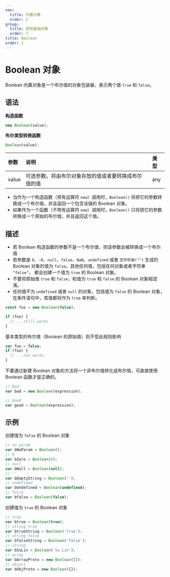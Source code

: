 ```yaml
---
nav:
  title: 内置对象
  order: 2
group:
  title: 其他基础对象
  order: 7
title: Boolean
order: 1
---
```


# Boolean 对象

Boolean 内置对象是一个布尔值的对象包装器，表示两个值 `true` 和 `false`。

## 语法

**构造函数**

```js
new Boolean(value);
```

**布尔类型转换函数**

```js
Boolean(value);
```

| 参数  | 说明                                                 | 类型 |
| :---- | :--------------------------------------------------- | :--- |
| value | 可选参数。将由布尔对象存放的值或者要转换成布尔值的值 | any  |

- 当作为一个构造函数（带有运算符 `new`）调用时，`Boolean()` 将把它的参数转换成一个布尔值，并且返回一个包含该值的 Boolean 对象。
- 如果作为一个函数（不带有运算符 `new`）调用时，`Boolean()` 只将把它的参数转换成一个原始的布尔值，并且返回这个值。

## 描述

- 若 Boolean 构造函数的参数不是一个布尔值，则该参数会被转换成一个布尔值
- 若参数是 `0`、`-0`、`null`、`false`、`NaN`、`undefined` 或者 `空字符串("")` 生成的 Boolean 对象的值为 `false`。其他任何值，包括任何对象或者字符串 `"false"`， 都会创建一个值为 `true` 的 Boolean 对象。
- 不要将原始值 `true` 和 `false`，和值为 `true` 和 `false` 的 Boolean 对象相混淆。
- 任何值不为 `undefined` 或者 `null` 的对象，包括值为 `false` 的 Boolean 对象，在条件语句中，其值都将作为 `true` 来判断。

```js
const foo = new Boolean(false);

if (foo) {
  // ...still works
}
```

基本类型的布尔值（Boolean 的原始值）则不受此规则影响

```js
var foo = false;
if (foo) {
  // ...not works
}
```

不要通过新建 Boolean 对象的方法将一个非布尔值转化成布尔值，可直接使用 Boolean 函数才是正确的。

```js
// Bad
var bad = new Boolean(expression);

// Good
var good = Boolean(expression);
```

## 示例

创建值为 `false` 的 Boolean 对象

```js
// no param
var bNoParam = Boolean();
// 0
var bZero = Boolean(0);
// null
var bNull = Boolean(null);
// ''
var bEmptyString = Boolean('');
// undefined
var bUndefined = Boolean(undefined);
// false
var bfalse = Boolean(false);
```

创建值为 `true` 的 Boolean 对象

```js
// true
var btrue = Boolean(true);
// string true
var btrueString = Boolean('true');
// string false
var bfalseString = Boolean('false');
// string
var bSuLin = Boolean('Su Lin');
// array
var bArrayProto = new Boolean([]);
// object
var bObjProto = new Boolean({});
```
